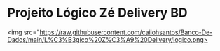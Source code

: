 # Projeito Lógico Zé Delivery BD

<img src="https://raw.githubusercontent.com/caiiohsantos/Banco-De-Dados/main/L%C3%B3gico%20Z%C3%A9%20Delivery/logico.png>

